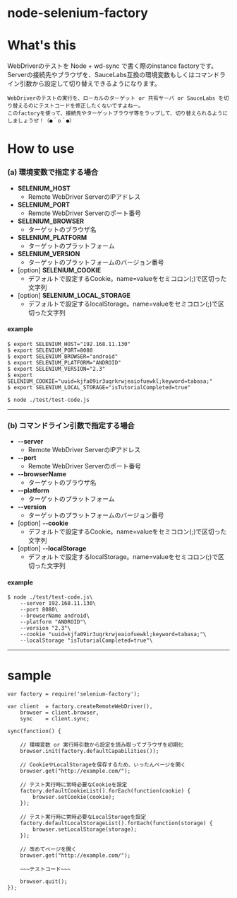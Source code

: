 node-selenium-factory
=====================

# What's this

WebDriverのテストを Node + wd-sync で書く際のinstance factoryです。
Serverの接続先やブラウザを、SauceLabs互換の環境変数もしくはコマンドライン引数から設定して切り替えできるようになります。

    WebDriverのテストの実行を、ローカルのターゲット or 共有サーバ or SauceLabs を切り替えるのにテストコードを修正したくないですよねー。
    このfactoryを使って、接続先やターゲットブラウザ等をラップして、切り替えられるようにしましょうぜ！（●＾o＾●）

# How to use

### (a) 環境変数で指定する場合

* **SELENIUM_HOST**
    * Remote WebDriver ServerのIPアドレス
* **SELENIUM_PORT**
    * Remote WebDriver Serverのポート番号
* **SELENIUM_BROWSER**
    * ターゲットのブラウザ名
* **SELENIUM_PLATFORM**
    * ターゲットのプラットフォーム
* **SELENIUM_VERSION**
    * ターゲットのプラットフォームのバージョン番号
* [option] **SELENIUM_COOKIE**
    * デフォルトで設定するCookie。name=valueをセミコロン(;)で区切った文字列
* [option] **SELENIUM_LOCAL_STORAGE**
    * デフォルトで設定するlocalStorage。name=valueをセミコロン(;)で区切った文字列

#### example

```
$ export SELENIUM_HOST="192.168.11.130"
$ export SELENIUM_PORT=8080
$ export SELENIUM_BROWSER="android"
$ export SELENIUM_PLATFORM="ANDROID"
$ export SELENIUM_VERSION="2.3"
$ export SELENIUM_COOKIE="uuid=kjfa09ir3uqrkrwjeaiofuewkl;keyword=tabasa;"
$ export SELENIUM_LOCAL_STORAGE="isTutorialCompleted=true"

$ node ./test/test-code.js
```

----


### (b) コマンドライン引数で指定する場合

* **--server**
  * Remote WebDriver ServerのIPアドレス
* **--port**
  * Remote WebDriver Serverのポート番号
* **--browserName**
  * ターゲットのブラウザ名
* **--platform**
  * ターゲットのプラットフォーム
* **--version**
  * ターゲットのプラットフォームのバージョン番号
* [option] **--cookie**
  * デフォルトで設定するCookie。name=valueをセミコロン(;)で区切った文字列
* [option] **--localStorage**
  * デフォルトで設定するlocalStorage。name=valueをセミコロン(;)で区切った文字列

#### example

```
$ node ./test/test-code.js\
    --server 192.168.11.130\
    --port 8080\
    --browserName android\
    --platform "ANDROID"\
    --version "2.3"\
    --cookie "uuid=kjfa09ir3uqrkrwjeaiofuewkl;keyword=tabasa;"\
    --localStorage "isTutorialCompleted=true"\
```
----

# sample

```
var factory = require('selenium-factory');

var client  = factory.createRemoteWebDriver(),
    browser = client.browser,
    sync    = client.sync;

sync(function() {

	// 環境変数 or 実行時引数から設定を読み取ってブラウザを初期化
    browser.init(factory.defaultCapabilities());

	// CookieやLocalStorageを保存するため、いったんページを開く
    browser.get("http://example.com/");

	// テスト実行時に常時必要なCookieを設定
    factory.defaultCookieList().forEach(function(cookie) {
        browser.setCookie(cookie);
    });

	// テスト実行時に常時必要なLocalStorageを設定
    factory.defaultLocalStorageList().forEach(function(storage) {
        browser.setLocalStorage(storage);
    });

	// 改めてページを開く
    browser.get("http://example.com/");

	~~~テストコード~~~

    browser.quit();
});

```

